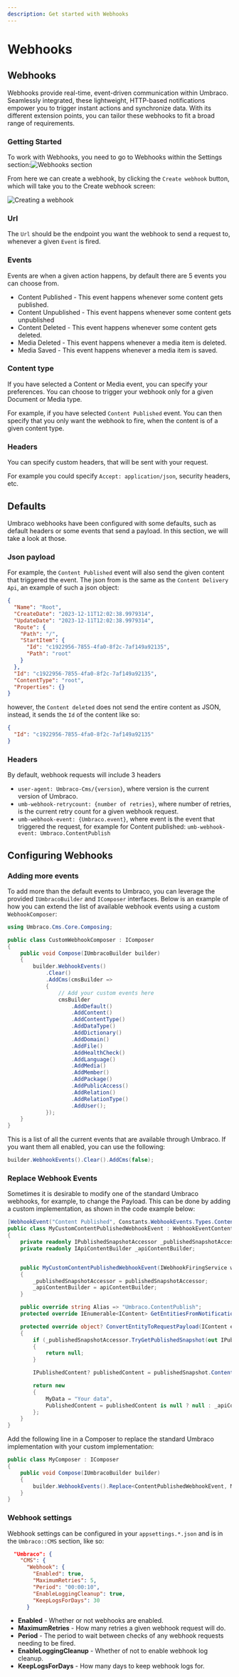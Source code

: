 ```yaml
---
description: Get started with Webhooks
---
```


# Webhooks

## Webhooks

Webhooks provide real-time, event-driven communication within Umbraco. Seamlessly integrated, these lightweight, HTTP-based notifications empower you to trigger instant actions and synchronize data. With its different extension points, you can tailor these webhooks to fit a broad range of requirements.

### Getting Started

To work with Webhooks, you need to go to Webhooks within the Settings section:![Webhooks section](images/webhook-section.png)

From here we can create a webhook, by clicking the `Create webhook` button, which will take you to the Create webhook screen:

![Creating a webhook](images/create-webhook.png)

### Url

The `Url` should be the endpoint you want the webhook to send a request to, whenever a given `Event` is fired.

### Events

Events are when a given action happens, by default there are 5 events you can choose from.

* Content Published - This event happens whenever some content gets published.
* Content Unpublished - This event happens whenever some content gets unpublished
* Content Deleted - This event happens whenever some content gets deleted.
* Media Deleted - This event happens whenever a media item is deleted.
* Media Saved - This event happens whenever a media item is saved.

### Content type

If you have selected a Content or Media event, you can specify your preferences. You can choose to trigger your webhook only for a given Document or Media type.

For example, if you have selected `Content Published` event. You can then specify that you only want the webhook to fire, when the content is of a given content type.

### Headers

You can specify custom headers, that will be sent with your request.

For example you could specify `Accept: application/json`, security headers, etc.

## Defaults

Umbraco webhooks have been configured with some defaults, such as default headers or some events that send a payload. In this section, we will take a look at those.

### Json payload

For example, the `Content Published` event will also send the given content that triggered the event. The json from is the same as the `Content Delivery Api`, an example of such a json object:

```json
{
  "Name": "Root",
  "CreateDate": "2023-12-11T12:02:38.9979314",
  "UpdateDate": "2023-12-11T12:02:38.9979314",
  "Route": {
    "Path": "/",
    "StartItem": {
      "Id": "c1922956-7855-4fa0-8f2c-7af149a92135",
      "Path": "root"
    }
  },
  "Id": "c1922956-7855-4fa0-8f2c-7af149a92135",
  "ContentType": "root",
  "Properties": {}
}
```

however, the `Content deleted` does not send the entire content as JSON, instead, it sends the `Id` of the content like so:

```json
{
  "Id": "c1922956-7855-4fa0-8f2c-7af149a92135"
}
```

### Headers

By default, webhook requests will include 3 headers

* `user-agent: Umbraco-Cms/{version}`, where version is the current version of Umbraco.
* `umb-webhook-retrycount: {number of retries}`, where number of retries, is the current retry count for a given webhook request.
* `umb-webhook-event: {Umbraco.event}`, where event is the event that triggered the request, for example for Content published: `umb-webhook-event: Umbraco.ContentPublish`

## Configuring Webhooks

### Adding more events

To add more than the default events to Umbraco, you can leverage the provided `IUmbracoBuilder` and `IComposer` interfaces. Below is an example of how you can extend the list of available webhook events using a custom `WebhookComposer`:

```csharp
using Umbraco.Cms.Core.Composing;

public class CustomWebhookComposer : IComposer
{
    public void Compose(IUmbracoBuilder builder)
    {
        builder.WebhookEvents()
            .Clear()
            .AddCms(cmsBuilder =>
            {
                // Add your custom events here
                cmsBuilder
                    .AddDefault()
                    .AddContent()
                    .AddContentType()
                    .AddDataType()
                    .AddDictionary()
                    .AddDomain()
                    .AddFile()
                    .AddHealthCheck()
                    .AddLanguage()
                    .AddMedia()
                    .AddMember()
                    .AddPackage()
                    .AddPublicAccess()
                    .AddRelation()
                    .AddRelationType()
                    .AddUser();
            });
    }
}
```

This is a list of all the current events that are available through Umbraco. If you want them all enabled, you can use the following:

```csharp
builder.WebhookEvents().Clear().AddCms(false);
```

### Replace Webhook Events

Sometimes it is desirable to modify one of the standard Umbraco webhooks, for example, to change the Payload. This can be done by adding a custom implementation, as shown in the code example below:

```csharp
[WebhookEvent("Content Published", Constants.WebhookEvents.Types.Content)]
public class MyCustomContentPublishedWebhookEvent : WebhookEventContentBase<ContentPublishedNotification, IContent>
{
    private readonly IPublishedSnapshotAccessor _publishedSnapshotAccessor;
    private readonly IApiContentBuilder _apiContentBuilder;


    public MyCustomContentPublishedWebhookEvent(IWebhookFiringService webhookFiringService, IWebhookService webhookService, IOptionsMonitor<WebhookSettings> webhookSettings, IServerRoleAccessor serverRoleAccessor, IPublishedSnapshotAccessor publishedSnapshotAccessor, IApiContentBuilder apiContentBuilder) : base(webhookFiringService, webhookService, webhookSettings, serverRoleAccessor)
    {
        _publishedSnapshotAccessor = publishedSnapshotAccessor;
        _apiContentBuilder = apiContentBuilder;
    }

    public override string Alias => "Umbraco.ContentPublish";
    protected override IEnumerable<IContent> GetEntitiesFromNotification(ContentPublishedNotification notification) => notification.PublishedEntities;

    protected override object? ConvertEntityToRequestPayload(IContent entity)
    {
        if (_publishedSnapshotAccessor.TryGetPublishedSnapshot(out IPublishedSnapshot? publishedSnapshot) is false || publishedSnapshot!.Content is null)
        {
            return null;
        }

        IPublishedContent? publishedContent = publishedSnapshot.Content.GetById(entity.Key);

        return new
        {
            MyData = "Your data",
            PublishedContent = publishedContent is null ? null : _apiContentBuilder.Build(publishedContent)
        };
    }
}
```

Add the following line in a Composer to replace the standard Umbraco implementation with your custom implementation:

```csharp
public class MyComposer : IComposer
{
    public void Compose(IUmbracoBuilder builder)
    {
        builder.WebhookEvents().Replace<ContentPublishedWebhookEvent, MyCustomContentPublishedWebhookEvent>();
    }
}
```

### Webhook settings

Webhook settings can be configured in your `appsettings.*.json` and is in the `Umbraco::CMS` section, like so:

```json
  "Umbraco": {
    "CMS": {
      "Webhook": {
        "Enabled": true,
        "MaximumRetries": 5,
        "Period": "00:00:10",
        "EnableLoggingCleanup": true,
        "KeepLogsForDays": 30
      }
```

* **Enabled** - Whether or not webhooks are enabled.
* **MaximumRetries** - How many retries a given webhook request will do.
* **Period** - The period to wait between checks of any webhook requests needing to be fired.
* **EnableLoggingCleanup** - Whether of not to enable webhook log cleanup.
* **KeepLogsForDays** - How many days to keep webhook logs for.
